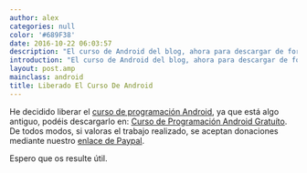 ```yaml
---
author: alex
categories: null
color: '#689F38'
date: 2016-10-22 06:03:57
description: "El curso de Android del blog, ahora para descargar de forma gratu\xEDta"
introduction: "El curso de Android del blog, ahora para descargar de forma gratu\xEDta"
layout: post.amp
mainclass: android
title: Liberado El Curso De Android
---
```


He decidido liberar el [curso de programación Android](https://elbauldelprogramador.com/curso-programacion-android/ "Curso de Programación en Android"), ya que está algo antiguo, podéis descargarlo en: <a href="http://elbauldelprogramador.com/pdfs/PaqueteProgramacionAndroid.zip" id="androidCourse">Curso de Programación Android Gratuíto</a>. De todos modos, si valoras el trabajo realizado, se aceptan donaciones mediante nuestro [enlace de Paypal](https://www.paypal.me/elbaul).

Espero que os resulte útil.



<!--more-->